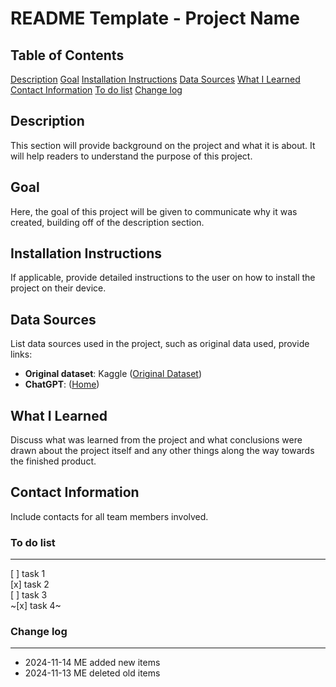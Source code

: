 # README Template - Project Name

## Table of Contents
[Description](#description)
[Goal](#goal)
[Installation Instructions](#installation-instructions)
[Data Sources](#data-sources)
[What I Learned](#what-i-learned)
[Contact Information](#contact-information)
[To do list](#to-do-list)
[Change log](#change-log)

## Description

This section will provide background on the project and what it is about. It will help readers to understand the purpose of this project.

## Goal

Here, the goal of this project will be given to communicate why it was created, building off of the description section.

## Installation Instructions

If applicable, provide detailed instructions to the user on how to install the project on their device.

## Data Sources

List data sources used in the project, such as original data used, provide links:

- **Original dataset**: Kaggle ([Original Dataset](https://www.kaggle.com/datasets))
- **ChatGPT**: ([Home](https://chatgpt.com/))

## What I Learned

Discuss what was learned from the project and what conclusions were drawn about the project itself and any other things along the way towards the finished product.

## Contact Information

Include contacts for all team members involved.

### To do list

---

[ ] task 1  
[x] task 2  
[ ] task 3  
~[x] task 4~

### Change log

---

- 2024-11-14 ME added new items
- 2024-11-13 ME deleted old items
